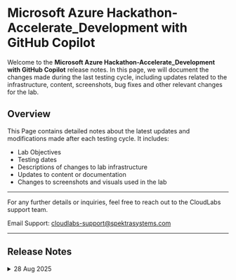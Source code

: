 
# Microsoft Azure Hackathon-Accelerate_Development with GitHub Copilot

Welcome to the **Microsoft Azure Hackathon-Accelerate_Development with GitHub Copilot** release notes. In this page, we will document the changes made during the last testing cycle, including updates related to the infrastructure, content, screenshots, bug fixes and other relevant changes for the lab.

## Overview

This Page contains detailed notes about the latest updates and modifications made after each testing cycle. It includes:

- Lab Objectives
- Testing dates
- Descriptions of changes to lab infrastructure
- Updates to content or documentation
- Changes to screenshots and visuals used in the lab

---

For any further details or inquiries, feel free to reach out to the CloudLabs support team.  

Email Support: cloudlabs-support@spektrasystems.com  

---

## Release Notes

<details>
  <summary>28 Aug 2025</summary>

## Summary of Changes

Minor updates, including clearer UI screenshots and refined instructions for improved clarity and accuracy. 

## Infrastructure Changes

NA

## Content Changes

- **Change**:

   - Challenge 01: Accessing GitHub is updated, the Entire lab is testing out in the **Organization**.
   - Challenge 02: In GitHub, **Code Security** has been upgraded to **Advanced Security**.
   - Challenge 03: it took a lot of time to **Create Dependabot Security Update** for **nanoid**, so I have updated it to choose any Dependabot alerts.
   
## Screenshot Updates

- **Minor updates:**
  
  - **Updated UI Screenshots:** Updated screenshots which were unclear with new.  
  - **Instruction Refinements:** Fixed a few numbering, rendering issues and added clear instructions. 

## Testing Notes  

- Testing Date: 2025-07-28 

</details>
